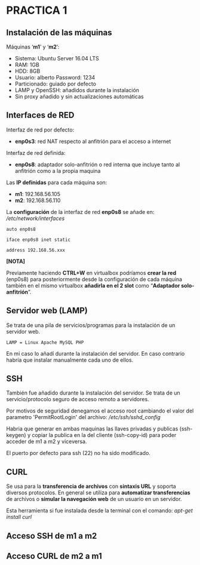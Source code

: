 # PRACTICA 1

## Instalación de las máquinas
Máquinas ‘**m1**’ y ‘**m2**’:

- Sistema: Ubuntu Server 16.04 LTS
- RAM: 1GB
- HDD: 8GB 
- Usuario: alberto   Password: 1234
- Particionado: guiado por defecto
- LAMP y OpenSSH: añadidos durante la instalación
- Sin proxy añadido y sin actualizaciones automáticas

## Interfaces de RED
Interfaz de red por defecto:
 
- **enp0s3**: red NAT respecto al anfitrión para el acceso a internet

Interfaz de red definida:

- **enp0s8**: adaptador solo-anfitrión o red interna que incluye tanto al anfitrión como a la propia maquina

Las **IP definidas** para cada máquina son:

- **m1**:  192.168.56.105
- **m2**:  192.168.56.110


La **configuración** de la interfaz de red **enp0s8** se añade en:
_/etc/network/interfaces_

	auto enp0s8

	iface enp0s8 inet static

	address 192.168.56.xxx


**[NOTA]**

Previamente haciendo **CTRL+W** en virtualbox podríamos **crear la red** (enp0s8) para posteriormente desde la configuración de cada máquina también en el mismo virtualbox **añadirla en el 2 slot** como “**Adaptador solo-anfitrión**”.

## Servidor web (LAMP)
Se trata de una pila de servicios/programas para la instalación de un servidor web.
 
	LAMP = Linux Apache MySQL PHP

En mi caso lo añadí durante la instalación del servidor. En caso contrario habría que instalar manualmente cada uno de ellos.

## SSH
También fue añadido durante la instalación del servidor. Se trata de un servicio/protocolo seguro de acceso remoto a servidores.

Por motivos de seguridad denegamos el acceso root cambiando el valor del parametro 'PermitRootLogin' del archivo: _/etc/ssh/sshd_config_

Habria que generar en ambas maquinas las llaves privadas y publicas (ssh-keygen) y copiar la publica en la del cliente (ssh-copy-id) para poder acceder de m1 a m2 y viceversa.

El puerto por defecto para ssh (22) no ha sido modificado.

## CURL
Se usa para la **transferencia de archivos** con **sintaxis URL** y soporta diversos protocolos. En general se utiliza para **automatizar transferencias** de archivos o **simular la navegación web** de un usuario en un servidor.

Esta herramienta si fue instalada desde la terminal con el comando: _apt-get install curl_

## Acceso SSH de m1 a m2

## Acceso CURL de m2 a m1
